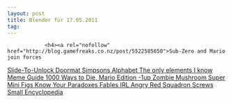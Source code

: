 ```yaml
---
layout: post
title: Blender für 17.05.2011
tag: 
---
```



                <h4><a rel="nofollow" href="http://blog.gamefreaks.co.nz/post/5522585650">Sub-Zero and Mario join forces
</a><a rel="nofollow" href="http://feedproxy.google.com/~r/geeksAreSexyTechnologyNews/~3/ZbSe9i1IMX4/">Slide-To-Unlock Doormat
</a><a rel="nofollow" href="http://www.geeksaresexy.net/wp-content/uploads/2011/05/SIMPSONS.jpg">Simpsons Alphabet
</a><a rel="nofollow" href="http://feedproxy.google.com/~r/9gag/~3/PK8Qvaaj5Qc/117890">The only elements I know
</a><a rel="nofollow" href="http://feedproxy.google.com/~r/9gag/~3/ppy__1jHyb8/116225">Meme Guide
</a><a rel="nofollow" href="http://feedproxy.google.com/~r/9gag/~3/FhB7K5TrgXA/116062">1000 Ways to Die, Mario Edition
</a><a rel="nofollow" href="http://feedproxy.google.com/~r/9gag/~3/Sx5yJqWYzhs/114721">-1up Zombie Mushroom
</a><a rel="nofollow" href="http://feedproxy.google.com/~r/9gag/~3/WP9VnotqBzU/110278">Super Mini Figs
</a><a rel="nofollow" href="http://feedproxy.google.com/~r/9gag/~3/cIVjTQmeUmg/110632">Know Your Paradoxes
</a><a rel="nofollow" href="http://feedproxy.google.com/~r/9gag/~3/MXSanVfkZ4E/109636">Fables IRL
</a><a rel="nofollow" href="http://feedproxy.google.com/~r/9gag/~3/aCqUxLxBD8c/106126">Angry Red Squadron
</a><a rel="nofollow" href="http://9gag.com/gag/103923?utm_source=feedburner&amp;utm_medium=feed&amp;utm_campaign=Feed%3A+9gag+%289GAG+RSS%29">Screws Small Encyclopedia</a></h4>
            
